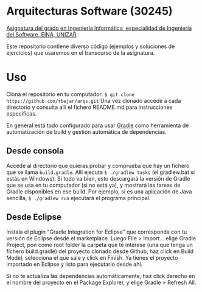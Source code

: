 # Arquitecturas Software (30245)
[Asignatura del grado en Ingeniería Informática, especialidad de Ingeniería del Software, EINA, UNIZAR](http://titulaciones.unizar.es/asignaturas/30245/index14.html).

Este repositorio contiene diverso código (ejemplos y soluciones de ejercicios) que usaremos en el transcurso de la asignatura.

# Uso
Clona el repositorio en tu computador:
`$ git clone https://github.com/rbejar/arqs.git`
Una vez clonado accede a cada directorio y consulta allí el fichero README.md para instrucciones específicas.

En general está todo configurado para usar [Gradle](http://www.gradle.org/docs/current/userguide/userguide.html) como herramienta de automatización de build y gestión automática de dependencias.

## Desde consola
Accede al directorio que quieras probar y comprueba que hay un fichero que se llama `build.gradle`. Allí ejecuta `$ ./gradlew tasks` (el gradlew.bat si estás en Windows). Si todo va bien, esto descargará la versión de Gradle que se usa en tu computador (si no está ya), y mostrará las tareas de Gradle disponibles en ese build. Por ejemplo, si es una aplicación de Java sencilla, `$ ./gradlew run` ejecutará el programa principal.

## Desde Eclipse
Instala el plugin "Gradle Integration for Eclipse" que corresponda con tu versión de Eclipse desde el marketplace. Luego File > Import... elige Gradle Project, pon como root folder la carpeta que te interese (una que tenga un fichero build.gradle) del proyecto clonado desde Github, haz click en Build Model, selecciona el que sale y click en Finish. Ya tienes el proyecto importado en Eclipse y listo para ejecutarlo desde ahí. 

Si no te actualiza las dependencias automáticamente, haz click derecho en el nombre del proyecto en el Package Explorer, y elige Gradle > Refresh All.
